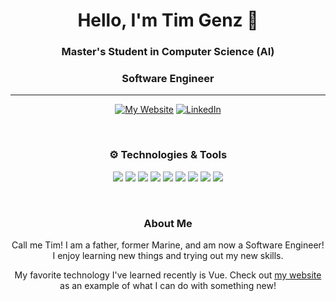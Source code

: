 <div align="center">

# Hello, I'm Tim Genz 👋

### Master's Student in Computer Science (AI)
### Software Engineer

---

[![My Website](https://img.shields.io/badge/Portfolio-46a2f1.svg?style=for-the-badge&logo=Google-Chrome&logoColor=white)](https://portfolio.tgenz1213.me/)
[![LinkedIn](https://img.shields.io/badge/LinkedIn-0A66C2.svg?style=for-the-badge&logo=linkedin&logoColor=white)](https://linkedin.com/in/timothy-genz)

</div>

<br>

<div align="center">

### ⚙️ Technologies & Tools

<p>
  <img src="https://img.shields.io/badge/Go-00ADD8?style=for-the-badge&logo=go&logoColor=white">
  <img src="https://img.shields.io/badge/Python-3776AB?style=for-the-badge&logo=python&logoColor=white">
  <img src="https://img.shields.io/badge/TypeScript-3178C6?style=for-the-badge&logo=typescript&logoColor=white">
  <img src="https://img.shields.io/badge/JavaScript-F7DF1E?style=for-the-badge&logo=javascript&logoColor=black">
  <img src="https://img.shields.io/badge/Vue.js-4FC08D?style=for-the-badge&logo=vue.js&logoColor=white">
  <img src="https://img.shields.io/badge/React-61DAFB?style=for-the-badge&logo=react&logoColor=black">
  <img src="https://img.shields.io/badge/MongoDB-47A248?style=for-the-badge&logo=mongodb&logoColor=white">
  <img src="https://img.shields.io/badge/AWS-232F3E?style=for-the-badge&logo=amazon-aws&logoColor=white">
  <img src="https://img.shields.io/badge/GCP-4285F4?style=for-the-badge&logo=google-cloud&logoColor=white">
</p>

</div>

<br>

<div align="center">

### About Me

<p>
  Call me Tim! I am a father, former Marine, and am now a Software Engineer! I enjoy learning new things and trying out my new skills. 

  My favorite technology I've learned recently is Vue. Check out [my website](https://tgenz1213.me) as an example of what I can do with something new!
</p>

</div>
